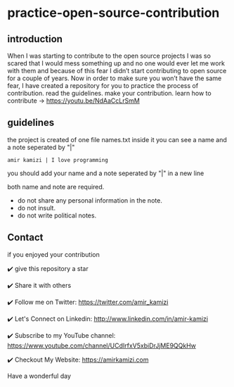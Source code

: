 # practice-open-source-contribution

## introduction
When I was starting to contribute to the open source projects I was so scared that I would mess something up and no one would ever let me work with them and because of this fear I didn’t start contributing to open source for a couple of years.
Now in order to make sure you won’t have the same fear, I have created a repository for you to practice the process of contribution.
read the guidelines. make your contribution.
learn how to contribute -> https://youtu.be/NdAaCcLrSmM


## guidelines
the project is created of one file names.txt
inside it you can see a name and a note seperated by "|"

`amir kamizi | I love programming`

you should add your name and a note seperated by "|" in a new line

both name and note are required.

- do not share any personal information in the note.
- do not insult.
- do not write political notes.


## Contact

if you enjoyed your contribution

✔️ give this repository a star

✔️ Share it with others

✔️ Follow me on Twitter: https://twitter.com/amir_kamizi

✔️ Let's Connect on Linkedin: http://www.linkedin.com/in/amir-kamizi

✔️ Subscribe to my YouTube channel: https://www.youtube.com/channel/UCdIrfxV5xbiDrJjME9QQkHw

✔️ Checkout My Website: https://amirkamizi.com

Have a wonderful day
